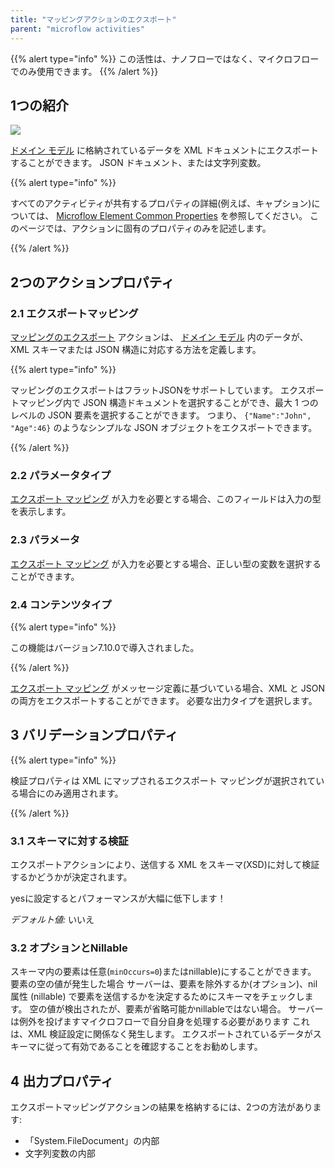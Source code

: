 ```yaml
---
title: "マッピングアクションのエクスポート"
parent: "microflow activities"
---
```


{{% alert type="info" %}}
この活性は、ナノフローではなく、マイクロフローでのみ使用できます。
{{% /alert %}}


## 1つの紹介

![](attachments/19202807/19399019.png)

[ドメイン モデル](domain-model) に格納されているデータを XML ドキュメントにエクスポートすることができます。 JSON ドキュメント、または文字列変数。

{{% alert type="info" %}}

すべてのアクティビティが共有するプロパティの詳細(例えば、キャプション)については、 [Microflow Element Common Properties](microflow-element-common-properties) を参照してください。 このページでは、アクションに固有のプロパティのみを記述します。

{{% /alert %}}

## 2つのアクションプロパティ

### 2.1 エクスポートマッピング

[マッピングのエクスポート](export-mappings) アクションは、 [ドメイン モデル](domain-model) 内のデータが、XML スキーマまたは JSON 構造に対応する方法を定義します。

{{% alert type="info" %}}

マッピングのエクスポートはフラットJSONをサポートしています。 エクスポートマッピング内で JSON 構造ドキュメントを選択することができ、最大 1 つのレベルの JSON 要素を選択することができます。 つまり、 `{"Name":"John", "Age":46}` のようなシンプルな JSON オブジェクトをエクスポートできます。

{{% /alert %}}

### 2.2 パラメータタイプ

[エクスポート マッピング](export-mappings) が入力を必要とする場合、このフィールドは入力の型を表示します。

### 2.3 パラメータ

[エクスポート マッピング](export-mappings) が入力を必要とする場合、正しい型の変数を選択することができます。

### 2.4 コンテンツタイプ

{{% alert type="info" %}}

この機能はバージョン7.10.0で導入されました。

{{% /alert %}}

[エクスポート マッピング](export-mappings) がメッセージ定義に基づいている場合、XML と JSON の両方をエクスポートすることができます。 必要な出力タイプを選択します。

## 3 バリデーションプロパティ

{{% alert type="info" %}}

検証プロパティは XML にマップされるエクスポート マッピングが選択されている場合にのみ適用されます。

{{% /alert %}}

### 3.1 スキーマに対する検証

エクスポートアクションにより、送信する XML をスキーマ(XSD)に対して検証するかどうかが決定されます。

yesに設定するとパフォーマンスが大幅に低下します！

*デフォルト値:* いいえ

### 3.2 オプションとNillable

スキーマ内の要素は任意(`minOccurs=0`)またはnillable)にすることができます。 要素の空の値が発生した場合 サーバーは、要素を除外するか(オプション)、nil 属性 (nillable) で要素を送信するかを決定するためにスキーマをチェックします。 空の値が検出されたが、要素が省略可能かnillableではない場合。 サーバーは例外を投げますマイクロフローで自分自身を処理する必要があります これは、XML 検証設定に関係なく発生します。 エクスポートされているデータがスキーマに従って有効であることを確認することをお勧めします。

## 4 出力プロパティ

エクスポートマッピングアクションの結果を格納するには、2つの方法があります:

* 「System.FileDocument」の内部
* 文字列変数の内部
